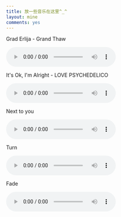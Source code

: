 ```yaml
---
title: 放一些音乐在这里^_^
layout: mine
comments: yes
---
```


Grad Erlija - Grand Thaw

<audio src="http://m2.music.126.net/OJiq9VcwxnmVAWaOnziF5g==/8983009998974334.mp3"
controls="controls" >

It's Ok, I'm Alright - LOVE PSYCHEDELICO

<audio src="
http://m2.music.126.net/q0F5ED2w6lIPz5S-36TORQ==/2808152697356824.mp3"
controls="controls" >

Next to you

<audio src="
http://m2.music.126.net/9sgvy40bQbU9gUXNCn57Fw==/2882919492164173.mp3"
controls="controls" >


Turn

<audio src="
http://m2.music.126.net/IxNIW-JpdW0Pas07hBauoA==/2026399930024021.mp3"
controls="controls" >

Fade

<audio src="
http://m2.music.126.net/jmbK0BejI2Q978LOc8YYOQ==/6622358535602246.mp3"
controls="controls" >

